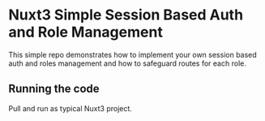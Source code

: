 # Nuxt3 Simple Session Based Auth and Role Management

This simple repo demonstrates how to implement your own session based auth and roles management and 
how to safeguard routes for each role.

## Running the code

Pull and run as typical Nuxt3 project.

